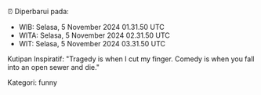 ⏰ Diperbarui pada:
- WIB: Selasa, 5 November 2024 01.31.50 UTC
- WITA: Selasa, 5 November 2024 02.31.50 UTC
- WIT: Selasa, 5 November 2024 03.31.50 UTC

Kutipan Inspiratif:
"Tragedy is when I cut my finger. Comedy is when you fall into an open sewer and die."


Kategori: funny

